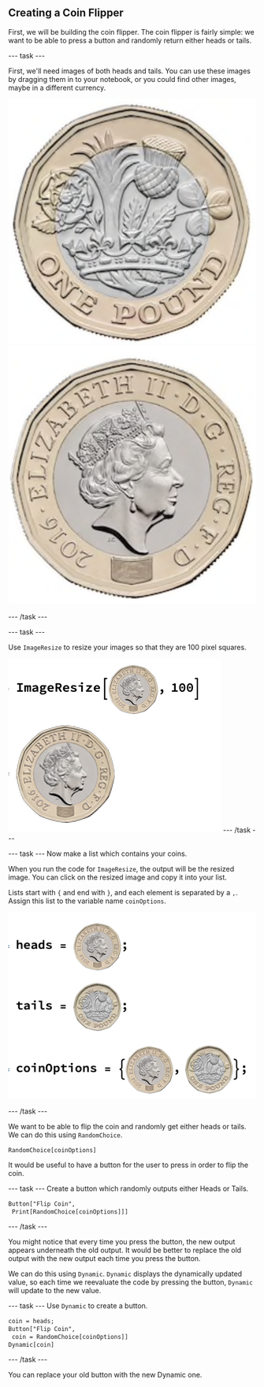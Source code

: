 ## Creating a Coin Flipper


First, we will be building the coin flipper. The coin flipper is fairly simple: we want to be able to press a button and randomly return either heads or tails.

--- task ---

First, we'll need images of both heads and tails. You can use these images by dragging them in to your notebook, or you could find other images, maybe in a different currency.

![Tails](images/Tail.png)
![Heads](images/Head.png)

--- /task ---

--- task ---

Use `ImageResize` to resize your images so that they are 100 pixel squares.

![Resizing an Image](images/ImageResize.png)
--- /task ---

--- task ---
Now make a list which contains your coins.

When you run the code for `ImageResize`, the output will be the resized image. You can click on the resized image and copy it into your list.

Lists start with `{` and end with `}`, and each element is separated by a `,`.
Assign this list to the variable name `coinOptions`.

![Making a List](images/AssigningVariables.png)

--- /task ---


We want to be able to flip the coin and randomly get either heads or tails. We can do this using `RandomChoice`.

```
RandomChoice[coinOptions]
```

It would be useful to have a button for the user to press in order to flip the coin.

--- task ---
Create a button which randomly outputs either Heads or Tails.

```
Button["Flip Coin", 
 Print[RandomChoice[coinOptions]]]
```
--- /task ---

You might notice that every time you press the button, the new output appears underneath the old output. It would be better to replace the old output with the new output each time you press the button.

We can do this using `Dynamic`. `Dynamic` displays the dynamically updated value, so each time we reevaluate the code by pressing the button, `Dynamic` will update to the new value.

--- task ---
Use `Dynamic` to create a button. 

```
coin = heads;
Button["Flip Coin", 
 coin = RandomChoice[coinOptions]]
Dynamic[coin]
```
--- /task ---

You can replace your old button with the new Dynamic one.